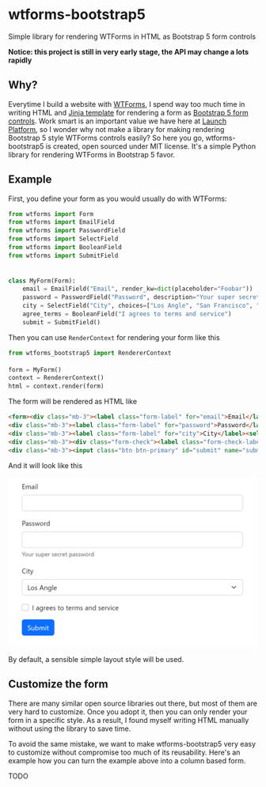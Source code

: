 # wtforms-bootstrap5
Simple library for rendering WTForms in HTML as Bootstrap 5 form controls

**Notice: this project is still in very early stage, the API may change a lots rapidly**

## Why?

Everytime I build a website with [WTForms](https://wtforms.readthedocs.io), I spend way too much time in writing HTML and [Jinja template](https://jinja.palletsprojects.com/) for rendering a form as [Bootstrap 5 form controls](https://getbootstrap.com/docs/5.2/forms/overview/).
Work smart is an important value we have here at [Launch Platform](https://launchplatform.com), so I wonder why not make a library for making rendering Bootstrap 5 style WTForms controls easily?
So here you go, wtforms-bootstrap5 is created, open sourced under MIT license.
It's a simple Python library for rendering WTForms in Bootstrap 5 favor.

## Example

First, you define your form as you would usually do with WTForms:

```python
from wtforms import Form
from wtforms import EmailField
from wtforms import PasswordField
from wtforms import SelectField
from wtforms import BooleanField
from wtforms import SubmitField


class MyForm(Form):
    email = EmailField("Email", render_kw=dict(placeholder="Foobar"))
    password = PasswordField("Password", description="Your super secret password")
    city = SelectField("City", choices=["Los Angle", "San Francisco", "New York"])
    agree_terms = BooleanField("I agrees to terms and service")
    submit = SubmitField()

```

Then you can use `RenderContext` for rendering your form like this

```python
from wtforms_bootstrap5 import RendererContext

form = MyForm()
context = RendererContext()
html = context.render(form)
```

The form will be rendered as HTML like

```html
<form><div class="mb-3"><label class="form-label" for="email">Email</label><input class="form-control" id="email" name="email" type="email" value=""></div>
<div class="mb-3"><label class="form-label" for="password">Password</label><input class="form-control" id="password" name="password" type="password" value=""><div class="form-text">Your super secret password</div></div>
<div class="mb-3"><label class="form-label" for="city">City</label><select class="form-select" id="city" name="city"><option value="Los Angle">Los Angle</option><option value="San Francisco">San Francisco</option><option value="New York">New York</option></select></div>
<div class="mb-3"><div class="form-check"><label class="form-check-label" for="agree_terms">I agrees to terms and service</label><input class="form-check-input" id="agree_terms" name="agree_terms" type="checkbox" value="y"></div></div>
<div class="mb-3"><input class="btn btn-primary" id="submit" name="submit" type="submit" value="Submit"></div></form>
```

And it will look like this

<p align="center">
  <img src="assets/default-style-example.png?raw=true" alt="Form rendered in Bootstrap 5 favor" />
</p>

By default, a sensible simple layout style will be used.

## Customize the form

There are many similar open source libraries out there, but most of them are very hard to customize.
Once you adopt it, then you can only render your form in a specific style.
As a result, I found myself writing HTML manually without using the library to save time.

To avoid the same mistake, we want to make wtforms-bootstrap5 very easy to customize without compromise too much of its reusability.
Here's an example how you can turn the example above into a column based form.

TODO
